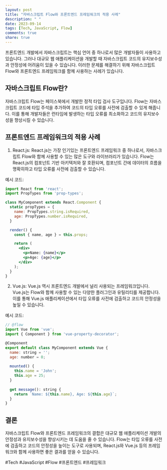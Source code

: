 ```yaml
---
layout: post
title: "자바스크립트 Flow와 프론트엔드 프레임워크의 적용 사례"
description: " "
date: 2023-09-14
tags: [Tech, JavaScript, Flow]
comments: true
share: true
---
```


프론트엔드 개발에서 자바스크립트는 핵심 언어 중 하나로서 많은 개발자들이 사용하고 있습니다. 그러나 대규모 웹 애플리케이션을 개발할 때 자바스크립트 코드의 유지보수성과 안정성에 어려움이 있을 수 있습니다. 이러한 문제를 해결하기 위해 자바스크립트 Flow와 프론트엔드 프레임워크를 함께 사용하는 사례가 있습니다. 

## 자바스크립트 Flow란?

자바스크립트 Flow는 페이스북에서 개발한 정적 타입 검사 도구입니다. Flow는 자바스크립트 코드에 타입 주석을 추가하여 코드의 타입 오류를 사전에 검출할 수 있게 해줍니다. 이를 통해 개발자들은 런타임에 발생하는 타입 오류를 최소화하고 코드의 유지보수성을 향상시킬 수 있습니다.

## 프론트엔드 프레임워크의 적용 사례

1. React.js: React.js는 가장 인기있는 프론트엔드 프레임워크 중 하나로서, 자바스크립트 Flow와 함께 사용할 수 있는 많은 도구와 라이브러리가 있습니다. Flow는 React.js의 컴포넌트 기반 아키텍처와 잘 호환되며, 컴포넌트 간에 데이터의 흐름을 명확히하고 타입 오류를 사전에 검출할 수 있습니다.

예시 코드:

```jsx
import React from 'react';
import PropTypes from 'prop-types';

class MyComponent extends React.Component {
  static propTypes = {
    name: PropTypes.string.isRequired,
    age: PropTypes.number.isRequired,
  }

  render() {
    const { name, age } = this.props;

    return (
      <div>
        <p>Name: {name}</p>
        <p>Age: {age}</p>
      </div>
    );
  }
}
```

2. Vue.js: Vue.js 역시 프론트엔드 개발에서 널리 사용되는 프레임워크입니다. Vue.js는 Flow와 함께 사용할 수 있는 다양한 플러그인과 유틸리티를 제공합니다. 이를 통해 Vue.js 애플리케이션에서 타입 오류를 사전에 검출하고 코드의 안정성을 높일 수 있습니다.

예시 코드:

```js
// @flow
import Vue from 'vue';
import { Component } from 'vue-property-decorator';

@Component
export default class MyComponent extends Vue {
  name: string = '';
  age: number = 0;
  
  mounted() {
    this.name = 'John';
    this.age = 25;
  }
  
  get message(): string {
    return `Name: ${this.name}, Age: ${this.age}`;
  }
}
```

## 결론

자바스크립트 Flow와 프론트엔드 프레임워크의 결합은 대규모 웹 애플리케이션 개발의 안정성과 유지보수성을 향상시키는 데 도움을 줄 수 있습니다. Flow는 타입 오류를 사전에 검출하고 코드의 안정성을 높이는 도구로 사용되며, React.js와 Vue.js 등의 프레임워크와 함께 사용하면 좋은 결과를 얻을 수 있습니다.

#Tech #JavaScript #Flow #프론트엔드 #프레임워크